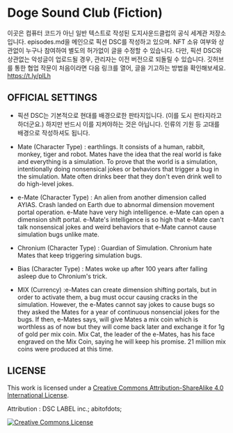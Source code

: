 # Doge Sound Club (Fiction)

이곳은 컴퓨터 코드가 아닌 일반 텍스트로 작성된 도지사운드클럽의 공식 세계관 저장소입니다. 
episodes.md을 메인으로 픽션 DSC를 작성하고 있으며.
NFT 소유 여부와 상관없이 누구나 참여하여 별도의 허가없이 글을 수정할 수 있습니다.
다만, 픽션 DSC와 상관없는 악성글이 업로드될 경우, 관리자는 이전 버전으로 되돌릴 수 있습니다.
깃허브를 통한 협업 작문이 처음이라면 다음 링크를 열어, 글을 기고하는 방법을 확인해보세요.
https://t.ly/plLh

## OFFICIAL SETTINGS
- 픽션 DSC는 기본적으로 현대를 배경으로한 판타지입니다. (이를 도시 판타지라고 하더군요.) 하지만 반드시 이를 지켜야하는 것은 아닙니다. 인류의 기원 등 고대를 배경으로 작성하셔도 됩니다.

- Mate (Character Type)
: earthlings. It consists of a human, rabbit, monkey, tiger and robot.
Mates have the idea that the real world is fake and everything is a simulation. 
To prove that the world is a simulation, intentionally doing nonsensical jokes or behaviors that trigger a bug in the simulation. 
Mate often drinks beer that they don't even drink well to do high-level jokes.


- e-Mate  (Character Type)
: An alien from another dimension called AYIAS.
Crash landed on Earth due to abnormal dimension movement portal operation.
e-Mate have very high intelligence.
e-Mate can open a dimension shift portal.
e-Mate's intelligence is so high that e-Mate can't talk nonsensical jokes and weird behaviors that e-Mate cannot cause simulation bugs unlike mate.


- Chronium (Character Type)
: Guardian of Simulation.
Chronium hate Mates that keep triggering simulation bugs.


- Bias  (Character Type)
: Mates woke up after 100 years after falling asleep due to Chronium's trick.

- MIX (Currency)
:e-Mates can create dimension shifting portals, but in order to activate them, a bug must occur causing cracks in the simulation. However, the e-Mates cannot say jokes to cause bugs so they asked the Mates for a year of continuous nonsencial jokes for the bugs. 
If then, e-Mates says, will give Mates a mix coin which is worthless as of now but they will come back later and exchange it for 1g of gold per mix coin. Mix Cat, the leader of the e-Mates, has his face engraved on the Mix Coin, saying he will keep his promise. 21 million mix coins were produced at this time.

## LICENSE
This work is licensed under a <a rel="license" href="http://creativecommons.org/licenses/by-sa/4.0/">Creative Commons Attribution-ShareAlike 4.0 International License</a>.

Attribution : DSC LABEL inc.; abitofdots;

<a rel="license" href="http://creativecommons.org/licenses/by-sa/4.0/"><img alt="Creative Commons License" style="border-width:0" src="https://i.creativecommons.org/l/by-sa/4.0/88x31.png" /></a><br />

